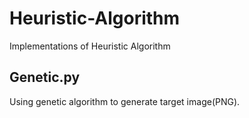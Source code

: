 # Heuristic-Algorithm
Implementations of Heuristic Algorithm

## Genetic.py
Using genetic algorithm to generate target image(PNG).
